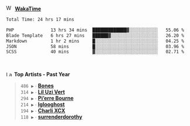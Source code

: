 <img src="https://github.com/dxnter/dxnter/assets/17434202/2c375e88-2a36-4cb5-ae7f-b21fca2b54eb" alt="WakaTime Logo" width="20" height="16"/>
<a href="https://wakatime.com/@dxnter" target="_blank">
  <strong>WakaTime</strong>
</a> 

<!--START_SECTION:waka-->

```txt
Total Time: 24 hrs 17 mins

PHP              13 hrs 34 mins  █████████████▓░░░░░░░░░░░   55.06 %
Blade Template   6 hrs 27 mins   ██████▓░░░░░░░░░░░░░░░░░░   26.20 %
Markdown         1 hr 2 mins     █░░░░░░░░░░░░░░░░░░░░░░░░   04.25 %
JSON             58 mins         █░░░░░░░░░░░░░░░░░░░░░░░░   03.96 %
SCSS             40 mins         ▓░░░░░░░░░░░░░░░░░░░░░░░░   02.71 %
```

<!--END_SECTION:waka-->

<br/>

<!--START_LASTFM_ARTISTS:{"period": "12month", "rows": 6}-->
<a href="https://last.fm" target="_blank"><img src="https://user-images.githubusercontent.com/17434202/215290617-e793598d-d7c9-428f-9975-156db1ba89cc.svg" alt="Last.fm Logo" width="18" height="13"/></a> **Top Artists - Past Year**

> `486 ▶️` ∙ **[Bones](https://www.last.fm/music/Bones)**<br/>
> `314 ▶️` ∙ **[Lil Uzi Vert](https://www.last.fm/music/Lil+Uzi+Vert)**<br/>
> `294 ▶️` ∙ **[Pi’erre Bourne](https://www.last.fm/music/Pi%E2%80%99erre+Bourne)**<br/>
> `214 ▶️` ∙ **[Iglooghost](https://www.last.fm/music/Iglooghost)**<br/>
> `194 ▶️` ∙ **[Charli XCX](https://www.last.fm/music/Charli+XCX)**<br/>
> `118 ▶️` ∙ **[surrenderdorothy](https://www.last.fm/music/surrenderdorothy)**<br/>
<!--END_LASTFM_ARTISTS-->
